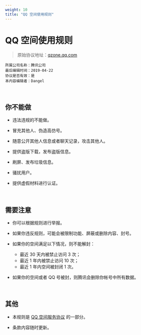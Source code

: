 ```yaml
---
weight: 10
title: "QQ 空间使用规则"
---
```


# QQ 空间使用规则

> 原始协议地址：[qzone.qq.com](https://qzone.qq.com/web/rule.html)

```
所属公司名称：腾讯公司
最后编辑时间：2019-04-22
协议是否有效：是
本内容编辑者：Dangel
```

<br />

## 你不能做

- 违法违规的不能做。

- 冒充其他人、伪造高仿号。

- 随意公开其他人信息或者聊天记录，攻击其他人。

- 提供盗版下载，发布盗版信息。

- 刷屏、发布垃圾信息。

- 骚扰用户。

- 提供虚假材料进行认证。

<br />

## 需要注意

- 你可以根据规则进行举报。

- 如果你违反规则，可能会被限制功能、屏蔽或删除内容、封号。

- 如果你的空间满足以下情况，则不能解封：
  - 最近 30 天内被禁止访问 3 次；
  - 最近 1 年内被禁止访问 10 次；
  - 最近 1 年内空间被封闭 1 次。

- 如果你的空间或者 QQ 号被封，则腾讯会删除你帐号中所有数据。

<br />

## 其他

- 本规则是 [QQ 空间服务协议](https://github.com/monopink/I-dont-wanna-read-it/wiki/Tencent-Qzone-Service) 的一部分。

- 条款内容随时更新。

<br />

<br />
